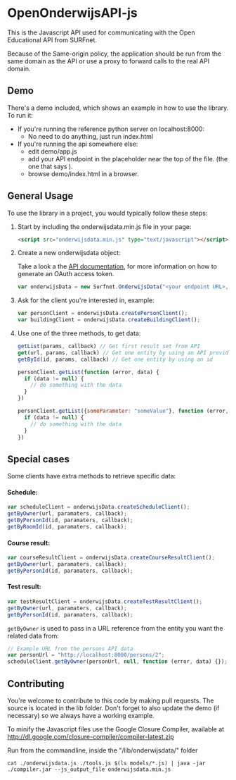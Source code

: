 OpenOnderwijsAPI-js
===================

This is the Javascript API used for communicating with the Open Educational API from SURFnet.

Because of the Same-origin policy, the application should be run from the same domain as the API or use a proxy to forward calls to the real API domain.

## Demo

There's a demo included, which shows an example in how to use the library. To run it:

* If you're running the reference python server on localhost:8000:
    * No need to do anything, just run index.html
* If you're running the api somewhere else: 
    * edit demo/app.js 
    * add your API endpoint in the placeholder near the top of the file. (the one that says <your endpoint url here>).
    * browse demo/index.html in a browser.

## General Usage

To use the library in a project, you would typically follow these steps:

1. Start by including the onderwijsdata.min.js file in your page:

    ```html
    <script src="onderwijsdata.min.js" type="text/javascript"></script>
    ```

2. Create a new onderwijsdata object:

    Take a look a the [API documentation](https://github.com/baszoetekouw/OpenOnderwijsAPI), for more information on how to generate an OAuth access token.
   

    ```javascript
    var onderwijsData = new Surfnet.OnderwijsData("<your endpoint URL>, <OAuth access token>");
    ```
 
3. Ask for the client you're interested in, example:
    ```javascript
    var personClient = onderwijsData.createPersonClient();
    var buildingClient = onderwijsData.createBuildingClient();
    ```
    
4. Use one of the three methods, to get data:
    
    ```javascript
    getList(params, callback) // Get first result set from API
    get(url, params, callback) // Get one entity by using an API provided url
    getById(id, params, callback) // Get one entity by using an id
    ```

    ```javascript
    personClient.getList(function (error, data) {
      if (data != null) {
        // do something with the data
      }
    })
    
    personClient.getList({someParameter: "someValue"}, function (error, data) {
      if (data != null) {
        // do something with the data
      }
    })
    ```

## Special cases

Some clients have extra methods to retrieve specific data:
#### Schedule:
```javascript
var scheduleClient = onderwijsData.createScheduleClient();
getByOwner(url, paramaters, callback);
getByPersonId(id, paramaters, callback);
getByRoomId(id, paramaters, callback);
```

#### Course result:
```javascript
var courseResultClient = onderwijsData.createCourseResultClient();
getByOwner(url, paramaters, callback);
getByPersonId(id, paramaters, callback);
```

#### Test result:
```javascript
var testResultClient = onderwijsData.createTestResultClient();
getByOwner(url, paramaters, callback);
getByPersonId(id, paramaters, callback);
```

``` getByOwner ``` is used to pass in a URL reference from the entity you want the related data from:
```javascript
// Example URL from the persons API data
var personUrl = "http://localhost:8000/persons/2";
scheduleClient.getByOwner(personUrl, null, function (error, data) {});
```

## Contributing

You're welcome to contribute to this code by making pull requests.
The source is located in the lib folder. Don't forget to also update the demo (if necessary) so we always have a working example.

To minify the Javascript files use the Google Closure Compiler, available at http://dl.google.com/closure-compiler/compiler-latest.zip

Run from the commandline, inside the "/lib/onderwijsdata/" folder
```
cat ./onderwijsdata.js ./tools.js $(ls models/*.js) | java -jar ./compiler.jar --js_output_file onderwijsdata.min.js
```
